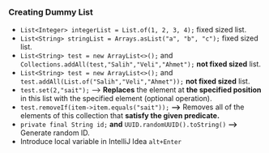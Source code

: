 ### Creating Dummy List
- `List<Integer> integerList = List.of(1, 2, 3, 4);` fixed sized list.
- `List<String> stringList = Arrays.asList("a", "b", "c");` fixed sized list.
- `List<String> test = new ArrayList<>();` and `Collections.addAll(test,"Salih","Veli","Ahmet");` **not fixed sized** list.
- `List<String> test = new ArrayList<>();` and `test.addAll(List.of("Salih","Veli","Ahmet"));` **not fixed sized** list.
- `test.set(2,"sait");` --> **Replaces** the element at **the specified position** in this list with the specified element (optional operation).
- `test.removeIf(item->item.equals("sait"));` **-->** Removes all of the elements of this collection that **satisfy the given predicate.**
- `private final String id;` **and** `UUID.randomUUID().toString()` **-->** Generate random ID.
- Introduce local variable in IntelliJ Idea `alt+Enter`



